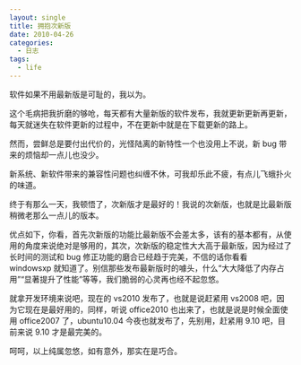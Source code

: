 ```yaml
---
layout: single
title: 拥抱次新版
date: 2010-04-26
categories:
  - 日志
tags:
  - life
---
```


软件如果不用最新版是可耻的，我以为。

这个毛病把我折磨的够呛，每天都有大量新版的软件发布，我就更新更新再更新，每天就迷失在软件更新的过程中，不在更新中就是在下载更新的路上。

然而，尝鲜总是要付出代价的，光怪陆离的新特性一个也没用上不说，新 bug 带来的烦恼却一点儿也没少。

新系统、新软件带来的兼容性问题也纠缠不休，可我却乐此不疲，有点儿飞蛾扑火的味道。

终于有那么一天，我顿悟了，次新版才是最好的！我说的次新版，也就是比最新版稍微老那么一点儿的版本。

优点如下，你看，首先次新版的功能比最新版不会差太多，该有的基本都有，从使用的角度来说绝对是够用的，其次，次新版的稳定性大大高于最新版，因为经过了长时间的测试和 bug 修正功能的磨合已经趋于完美，不信的话你看看 windowsxp 就知道了。别信那些发布最新版时的噱头，什么“大大降低了内存占用”“显著提升了性能”等等，我们脆弱的心灵再也经不起忽悠。

就拿开发环境来说吧，现在的 vs2010 发布了，也就是说赶紧用 vs2008 吧，因为它现在是最好用的，同样，听说 office2010 也出来了，也就是说是时候全面使用 office2007 了，ubuntu10.04 今夜也就发布了，先别用，赶紧用 9.10 吧，目前来说 9.10 才是最完美的。

呵呵，以上纯属忽悠，如有意外，那实在是巧合。

